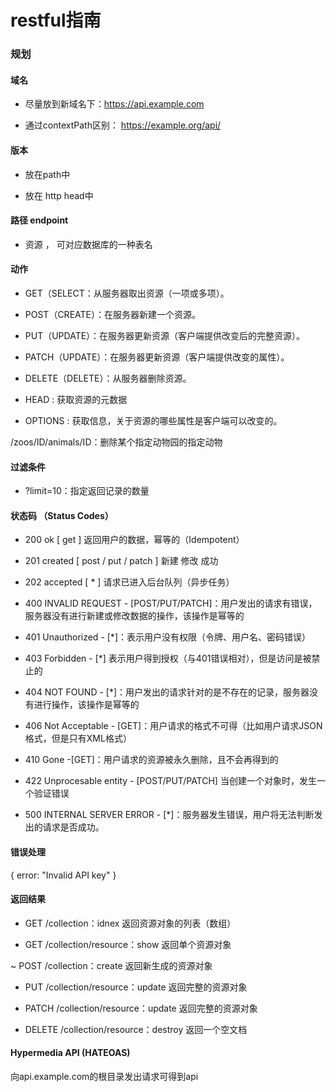 # restful指南

### 规划

#### 域名

- 尽量放到新域名下：https://api.example.com

- 通过contextPath区别： https://example.org/api/



#### 版本

- 放在path中

- 放在 http head中



#### 路径 endpoint

- 资源 ， 可对应数据库的一种表名





#### 动作

- GET（SELECT：从服务器取出资源（一项或多项）。
- POST（CREATE）：在服务器新建一个资源。

- PUT（UPDATE）：在服务器更新资源（客户端提供改变后的完整资源）。

- PATCH（UPDATE）：在服务器更新资源（客户端提供改变的属性）。

- DELETE（DELETE）：从服务器删除资源。

- HEAD : 获取资源的元数据

- OPTIONS : 获取信息，关于资源的哪些属性是客户端可以改变的。



/zoos/ID/animals/ID：删除某个指定动物园的指定动物



#### 过滤条件

- ?limit=10：指定返回记录的数量



#### 状态码 （Status Codes）

- 200 ok [ get ] 返回用户的数据，幂等的（Idempotent）

- 201 created [ post / put / patch ] 新建 修改  成功

- 202 accepted [ * ] 请求已进入后台队列（异步任务）

- 400 INVALID REQUEST - [POST/PUT/PATCH]：用户发出的请求有错误，服务器没有进行新建或修改数据的操作，该操作是幂等的

- 401 Unauthorized - [*]：表示用户没有权限（令牌、用户名、密码错误）

- 403 Forbidden - [*] 表示用户得到授权（与401错误相对），但是访问是被禁止的

- 404 NOT FOUND - [*]：用户发出的请求针对的是不存在的记录，服务器没有进行操作，该操作是幂等的

- 406 Not Acceptable - [GET]：用户请求的格式不可得（比如用户请求JSON格式，但是只有XML格式）

- 410 Gone -[GET]：用户请求的资源被永久删除，且不会再得到的

- 422 Unprocesable entity - [POST/PUT/PATCH] 当创建一个对象时，发生一个验证错误

- 500 INTERNAL SERVER ERROR - [*]：服务器发生错误，用户将无法判断发出的请求是否成功。



#### 错误处理

{    error: "Invalid API key" }



#### 返回结果

- GET /collection：idnex 返回资源对象的列表（数组）

- GET /collection/resource：show 返回单个资源对象

~ POST /collection：create 返回新生成的资源对象

- PUT /collection/resource：update 返回完整的资源对象

- PATCH /collection/resource：update 返回完整的资源对象

- DELETE /collection/resource：destroy 返回一个空文档



####  Hypermedia API (HATEOAS)

向api.example.com的根目录发出请求可得到api
